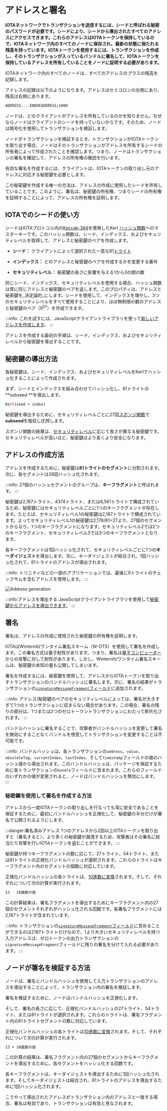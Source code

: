 # アドレスと署名
<!-- # Addresses and signatures -->

**IOTAネットワークでトランザクションを送信するには、シードと呼ばれる秘密のパスワードが必要です。シードにより、シードから導出されたすべてのアドレスにアクセスできます。これらのアドレスはIOTAトークンを保持しているので、IOTAネットワーク内のすべてのノードに保存され、最新の状態に保たれる残高を持っています。IOTAトークンを使用するには、トランザクションを作成し、そのトランザクションが入っているバンドルに署名して、IOTAトークンを保持しているアドレスを所有していることをノードに証明する必要があります。**
<!-- **To send transactions in an IOTA network, you need a secret password called a seed, which gives you access to all your addresses. These addresses hold your IOTA tokens and as such have a balance that's stored and kept up to date on all nodes in an IOTA network. To spend IOTA tokens, you must create a transaction and sign the bundle it's in to prove to a node that you own the address that holds them.** -->

IOTAネットワーク内のすべてのノードは、すべてのアドレスのプラスの残高を記録します。
<!-- All nodes in an IOTA network keep a record of the positive balances of all addresses. -->

アドレスの記録は以下のようになります。アドレスはセミコロンの左側にあり、残高は右側にあります。
  <!-- This record looks something like this, where the address is on the left of the semicolon and the balance is on the right: -->

  ```bash
  ADDRESS....ENDOFADDRESS;1000
  ```

ノードは、どのクライアントがアドレスを所有しているのかを知りません。なぜならノードはクライアントのシードを持っていないからです。そのため、ノードは暗号化を使用してトランザクションを検証します。
<!-- Nodes don't know which client owns an address because they don't have the clients' seeds, so they use cryptography to validate a transaction. -->

ノードがトランザクションを検証するとき、トランザクションがIOTAトークンを取り出す場合、ノードはそのトランザクションがアドレスを所有するシードの所有者によって作成されたことを確認します。つまり、ノードはトランザクションの署名を確認して、アドレスの所有権の確認を行います。
<!-- When a node validates a transaction, it makes sure that, if it withdraws IOTA tokens, it was created by the owner of the seed that owns the address. The node does this by checking the transaction signature. -->

有効な署名を作成するには、クライアントは、IOTAトークンの取り出し元のアドレスに対応する秘密鍵を必要とします。
<!-- To create a valid signature, a client needs the private key that corresponds to the address from which IOTA tokens are being withdrawn. -->

この秘密鍵を作成する唯一の方法は、アドレスの作成に使用したシードを所有していることです。このように、署名は、秘密鍵の所有権、つまりシードの所有権を証明することによって、アドレスの所有権を証明します。
<!-- The only way to create this private key is by owning the seed that was used to create the address. This way, signatures prove ownership of an address by proving ownership of the private key and thus the seed. -->

## IOTAでのシードの使い方
<!-- ## How seeds are used in IOTA -->

シードはIOTAプロトコル内の[Keccak-384](https://keccak.team/keccak.html)を使用したKerl [ハッシュ関数](https://www.techopedia.com/definition/19744/hash-function)へのマスターキーです。このハッシュ関数は、シード、インデックス、およびセキュリティレベルを取得して、アドレスと秘密鍵のペアを作成します。
<!-- Seeds are the master keys to the Kerl [hash function](https://www.techopedia.com/definition/19744/hash-function) in the IOTA protocol, which uses [Keccak-384](https://keccak.team/keccak.html). This hash function takes a seed, an index, and a security level to create an address and private key pair: -->

* **シード：** クライアントによって選択された一意な81[トライト](../references/tryte-alphabet.md)
<!-- * **Seed:** Unique 81 [trytes](../references/tryte-alphabet.md) chosen by the client -->
* **インデックス：** どのアドレスと秘密鍵のペアを作成するかを変更する番号
<!-- * **Index:** Number that changes which address and private key pair is created -->
* **セキュリティレベル：** 秘密鍵の長さに影響を与える1から3の間の数
<!-- * **Security level:** Number between 1 and 3 that affects the length of a private key -->

同じシード、インデックス、セキュリティレベルを使用する場合、ハッシュ関数は常に同じアドレスと秘密鍵のペアを返します。このプロパティは、アドレスと秘密鍵を_決定論的_にします。シードを使用して、インデックスを増やし、3つのセキュリティレベルをすべて使用することにより、ほぼ無制限の数のアドレスと秘密鍵のペア（9<sup>57</sup>）を作成できます。
<!-- If you use the same seed, index, and security level, the hash function will always return the same address and private key pair. This property makes addresses and private keys _deterministic_. Seeds can be used to create an almost unlimited number of addresses and private key pairs (9<sup>57</sup>) by incrementing the index and using all three security levels. -->

:::info:
これを試すには、JavaScriptクライアントライブラリを使って[新しいアドレスを作成します](../how-to-guides/create-an-address.md)。
:::
<!-- :::info: -->
<!-- You can try this by using our JavaScript client library to [create a new address](../how-to-guides/create-an-address.md). -->
<!-- ::: -->

アドレスを作成する最初の手順は、シード、インデックス、およびセキュリティレベルから秘密鍵を導出することです。
<!-- The first step to create an address is to derive a private key from the seed, index, and security level. -->

## 秘密鍵の導出方法
<!-- ## How private keys are created -->

各秘密鍵は、シード、インデックス、およびセキュリティレベルをKerlでハッシュ化することによって作成されます。
<!-- Each private key is created by hashing a seed, an index, and a security level with Kerl.  -->

まず、シードとインデックスを組み合わせてハッシュ化し、81トライトの**subseed **を導出します。
<!-- First, the seed and index are combined and hashed to derive an 81-tryte **subseed**: -->

  ```bash
  Kerl(seed + index)
  ```

秘密鍵を導出するために、セキュリティレベルごとに27回[スポンジ関数](https://keccak.team/sponge_duplex.html)で**subseed**を吸収し圧搾します。
<!-- To derive a private key, the subseed is absorbed and squeezed in a [sponge function](https://keccak.team/sponge_duplex.html) 27 times per security level. -->

スポンジ関数の結果は、[セキュリティレベル](../references/security-levels.md)に応じて長さが異なる秘密鍵です。セキュリティレベルが高いほど、秘密鍵はより長くより安全になります。
<!-- The result of the sponge function is a private key with a length that varies, depending on the [security level](../references/security-levels.md). The greater the security level, the longer and more secure the private key. -->

## アドレスの作成方法
<!-- ## How addresses are created -->

アドレスを作成するために、秘密鍵は**81トライトのセグメント**に分割されます。次に、各セグメントは26回ハッシュ化されます。
<!-- To create an address, a private key is split into **81-tryte segments**. Then, each segment is hashed 26 times. -->

:::info:
27個のハッシュセグメントのグループは、**キーフラグメント**と呼ばれます。
:::
<!-- :::info: -->
<!-- A group of 27 hashed segments is called a **key fragment**. -->
<!-- ::: -->

秘密鍵は2,187トライト、4374トライト、または6,561トライトで構成されているため、秘密鍵にはセキュリティレベルごとに1つのキーフラグメントが存在します。たとえば、セキュリティレベル1の秘密鍵は2,187トライトで構成されています。よってセキュリティレベル1の秘密鍵は2,178/81=27より、27個のセグメントからなり、1つのキーフラグメントになります。セキュリティレベル2では2つのキーフラグメント、セキュリティレベル3では3つのキーフラグメントとなります。
<!-- Because a private key consists of 2,187, 4,374, or 6,561 trytes, a private key has one key fragment for each security level. For example, a private key with security level 1 consists of 2,187 trytes, which is 27 segments, which results in one key fragment. -->

各キーフラグメントは1回ハッシュ化されて、セキュリティレベルごとに1つの**キーダイジェスト**を導出します。次に、キーダイジェストが結合され、1回ハッシュ化されて、81トライトのアドレスが導出されます。
<!-- Each key fragment is hashed once to derive one **key digest** for each security level. Then, the key digests are combined and hashed once to derive an 81-tryte address. -->

:::info:
トリニティなどの一部のアプリケーションでは、最後に9トライトのチェックサムを含むアドレスを使用します。
:::
<!-- :::info: -->
<!-- Some applications such as Trinity use addresses that include a 9-tryte checksum on the end. -->
<!-- ::: -->

![Address generation](../images/address-generation.png)

:::info:アドレスを導出する
JavaScriptクライアントライブラリを使用して[秘密鍵からアドレスを導出できます](../how-to-guides/derive-addresses-from-private-keys.md)。
:::
<!-- :::info:Want to try this out? -->
<!-- Use the JavaScript client library to [derive addresses from private keys](../how-to-guides/derive-addresses-from-private-keys.md). -->
<!-- ::: -->

## 署名
<!-- ## Signatures -->

署名は、アドレスの作成に使用された秘密鍵の所有権を証明します。
<!-- Signatures prove ownership of the private key that was used to create an address. -->

IOTAはWinternitzワンタイム署名スキーム（W-OTS）を使用して署名を作成します。この署名方式は量子耐性があります。つまり、署名は[量子コンピューター](https://en.wikipedia.org/wiki/Quantum_computing)からの攻撃に対して耐性があります。しかし、Winternitzワンタイム署名スキームは、秘密鍵の未知の量も公開してしまいます。
<!-- IOTA uses the Winternitz one-time signature scheme (W-OTS) to create signatures. This signature scheme is quantum resistant, meaning that signatures are resistant to attacks from [quantum computers](https://en.wikipedia.org/wiki/Quantum_computing). But, this signature scheme also reveals an unknown amount of the private key. -->

署名を作成するには、秘密鍵を使用して、アドレスからIOTAトークンを取り出すトランザクションのバンドルハッシュに署名します。次に、署名の結果がトランザクションの[`signatureMessageFragment`フィールド](../references/structure-of-a-transaction.md)に追加されます。
<!-- To create a signature, private keys are used to sign the bundle hash of any transaction that withdraws IOTA tokens from the address. Then, the resulting signature is added to the transaction's [`signatureMessageFragment` field](../references/structure-of-a-transaction.md). -->

:::info:
アドレス/秘密鍵のペアのセキュリティレベルによっては、署名が大きすぎて1つのトランザクションに収まらない場合があります。この場合、署名の残りの部分は、1つまたは2つのゼロトークントランザクションにわたって断片化されます。
:::
<!-- :::info: -->
<!-- Depending on the security level of the address/private key pair, the signature may be too large to fit in one transaction. In this case, the rest of the signature is fragmented across one or two zero-value transactions. -->
<!-- ::: -->

バンドルハッシュに署名することで、攻撃者がバンドルハッシュを変更して署名を無効にすることなくバンドルを傍受してトランザクションを変更することは不可能です。
<!-- By signing the bundle hash, it's impossible for attackers to intercept a bundle and change any transaction without changing the bundle hash and invalidating the signature. -->

:::info:
バンドルハッシュは、各トランザクションの`address`、`value`、`obsoleteTag`、`currentIndex`、`lastIndex`、そして`timestamp`フィールドの値のハッシュ値から導出されます。このバンドルハッシュは、パッケージを保証するために各トランザクションの`bundle`フィールドに含まれます。これらのフィールドのいずれかの値が変更されると、ノードはバンドルハッシュを無効にします。
:::
<!-- :::info: -->
<!-- The bundle hash is derived from a hash of the values of each transaction's `address`, `value`, `obsoleteTag`, `currentIndex`, `lastIndex` and `timestamp` fields. This bundle hash is included in each transaction's `bundle` field to seal the package. If the values of any of these fields were to change, the nodes would invalidate the bundle hash. -->
<!-- ::: -->

### 秘密鍵を使用して署名を作成する方法
<!-- ### How private keys are used to create signatures -->

アドレスから一度IOTAトークンの取り出しを行なっても常に安全であることを保証するために、最初にバンドルハッシュを正規化して、秘密鍵の半分だけが署名で公開されるようにします。
<!-- To make sure that it's always safe to withdraw from an address once, first the bundle hash is normalized to make sure that only half of the private key is revealed in the signature. -->

<a id="address-reuse"></a>

:::danger:署名済みアドレス
1つのアドレスから2回以上IOTAトークンを取り出すと（署名すると）、より多くの秘密鍵が漏洩するため、攻撃者はその署名に総当たり攻撃を行いIOTAトークンを盗むことができます。
:::
<!-- :::danger:Spent addresses -->
<!-- If an address is withdrawn from (spent) more than once, more of the private key is revealed, so an attacker could brute force its signature and steal the IOTA tokens. -->
<!-- ::: -->

秘密鍵が持つキーフラグメントの数に応じて、27トライト、54トライト、または81トライトの正規化バンドルハッシュが選択されます。これらのトライトはキーフラグメント内のセグメントの個数に対応しています。
<!-- Depending on the number of key fragments that a private key has, 27, 54, or 81 trytes of the normalized bundle hash are selected. These trytes correspond to the number of segments in a key fragment. -->

正規化バンドルハッシュの各トライトは、[10進数に変換](../references/tryte-alphabet.md)されます。そして、それぞれについて次の計算が実行されます。
<!-- The selected trytes of the normalized bundle hash are [converted to their decimal values](../references/tryte-alphabet.md). Then, the following calculation is performed on each of them: -->

  ```bash
  13 - 10進数の値
  ```

この計算結果は、署名フラグメントを導出するためにキーフラグメント内の27個のセグメントそれぞれがハッシュ化される回数です。各署名フラグメントには2,187トライトが含まれています。
<!-- The result of this calculation is the number of times that each of the 27 segments in the key fragment must be hashed to derive the signature fragment. Each signature fragment contains 2,187 trytes. -->

:::info:
トランザクションの[`signatureMessageFragment`フィールド](../references/structure-of-a-transaction.md)に含めることができるのは2187トライトだけなので、1より大きいセキュリティレベルを持つ入力アドレスは、ゼロトークンの出力トランザクションの`signatureMessageFragment`フィールドに残りの署名を分けて入れる必要があります。
:::
<!-- :::info: -->
<!-- Because a transaction's [`signatureMessageFragment` field](../references/structure-of-a-transaction.md) can contain only 2187 trytes, any input address with a security level greater than 1 must fragment the rest of the signature over zero-value output transactions. -->
<!-- ::: -->

## ノードが署名を検証する方法
<!-- ## How nodes verify signatures -->

ノードは、署名とバンドルハッシュを使用して入力トランザクションのアドレスを導出することによって、トランザクション内の署名を検証します。
<!-- Nodes verify a signature in a transaction by using the signature and the bundle hash to find the address of the input transaction. -->

署名を検証するために、ノードはバンドルハッシュを正規化します。
<!-- To verify a signature, nodes normalize the bundle hash. -->

そして、署名の長さに応じて、正規化バンドルハッシュの27トライト、54トライト、または81トライトが選択されます。これらのトライトは、署名フラグメント内の81トライトセグメントの数に対応しています。
<!-- Then, depending on the length of the signature, 27, 54, or 81 trytes of the normalized bundle hash are selected. These trytes correspond to the number of 81-tryte segments in a signature fragment. -->

正規化バンドルハッシュの各トライトは[10進数に変換](../references/tryte-alphabet.md)されます。そして、それぞれについて次の計算が実行されます。
<!-- The selected trytes of the normalized bundle hash are [converted to decimal values](../references/tryte-alphabet.md). Then, the following calculation is performed on each of them: -->

  ```bash
  13 + 10進数の値
  ```

この計算の結果は、署名フラグメント内の27個のセグメントからキーフラグメントを導出するために、各セグメントをハッシュ化する回数です。
<!-- The result of this calculation is the number of times that each of the 27 segments in the signature fragments must be hashed to derive the key fragments. -->

各キーフラグメントは、キーダイジェストを導出するために1回ハッシュ化されます。そしてキーダイジェストは結合され、81トライトのアドレスを導出するために1回ハッシュ化されます。
<!-- Each key fragment is hashed once to derive the **key digests**, which are combined and hashed once to derive an 81-tryte address. -->

こうやって導出されたアドレスがトランザクション内のアドレスと一致する場合、署名は有効であり、トランザクションは有効と見なされます。
<!-- If the address matches the one in the transaction, the signature is valid and the transaction is considered valid. -->

